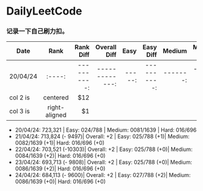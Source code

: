 # DailyLeetCode
### 记录一下自己刷力扣。

| Date | Rank | Rank Diff | Overall Diff | Easy | Easy Diff | Medium | Medium Diff | Hard | Hard Diff |
|------|:----:|----------:|-------------:|-----:|----------:|-------:|------------:|-----:|----------:|
|20/04/24|:----:|----------:|-------------:|-----:|----------:|-------:|------------:|-----:|----------:|
| col 2 is |    centered   |   $12 |
| col 3 is | right-aligned |    $1 |

  
  - 20/04/24: 723,321 | Easy: 024/788 | Medium: 0081/1639 | Hard: 016/696
  - 21/04/24: 713,824 (- 9497)| Overall: +2 | Easy: 025/788 (+1)| Medium: 0082/1639 (+1)| Hard: 016/696 (+0)
  - 22/04/24: 703,521 (-10303)| Overall: +2 | Easy: 025/788 (+0)| Medium: 0084/1639 (+2)| Hard: 016/696 (+0)
  - 23/04/24: 693,713 (- 9808)| Overall: +2 | Easy: 025/788 (+0)| Medium: 0086/1639 (+2)| Hard: 016/696 (+0)
  - 24/04/24: 684,113 (- 9600)| Overall: +2 | Easy: 027/788 (+2)| Medium: 0086/1639 (+0)| Hard: 016/696 (+0)
